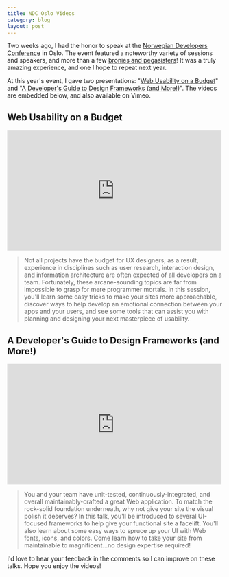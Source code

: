 ```yaml
---
title: NDC Oslo Videos
category: blog
layout: post
---
```


Two weeks ago, I had the honor to speak at the [Norwegian Developers Conference][0] in Oslo. The event featured a noteworthy variety of sessions and speakers, and more than a few [bronies and pegasisters][0]! It was a truly amazing experience, and one I hope to repeat next year.

At this year's event, I gave two presentations: "[Web Usability on a Budget][2]" and "[A Developer's Guide to Design Frameworks (and More!)][3]". The videos are embedded below, and also available on Vimeo.

## Web Usability on a Budget

<iframe src="http://player.vimeo.com/video/68331686?title=0&amp;color=7c7d2b" width="500" height="281" frameborder="0" webkitAllowFullScreen="webkitAllowFullScreen" mozallowfullscreen="mozallowfullscreen" allowFullScreen="allowFullScreen"> </iframe>

> Not all projects have the budget for UX designers; as a result, experience in disciplines such as user research, interaction design, and information architecture are often expected of all developers on a team. Fortunately, these arcane-sounding topics are far from impossible to grasp for mere programmer mortals. In this session, you'll learn some easy tricks to make your sites more approachable, discover ways to help develop an emotional connection between your apps and your users, and see some tools that can assist you with planning and designing your next masterpiece of usability.

## A Developer's Guide to Design Frameworks (and More!)

<iframe src="http://player.vimeo.com/video/68331927?title=0&amp;color=7c7d2b" width="500" height="281" frameborder="0" webkitAllowFullScreen="webkitAllowFullScreen" mozallowfullscreen="mozallowfullscreen" allowFullScreen="allowFullScreen"> </iframe>

> You and your team have unit-tested, continuously-integrated, and overall maintainably-crafted a great Web application. To match the rock-solid foundation underneath, why not give your site the visual polish it deserves? In this talk, you'll be introduced to several UI-focused frameworks to help give your functional site a facelift. You'll also learn about some easy ways to spruce up your UI with Web fonts, icons, and colors. Come learn how to take your site from maintainable to magnificent...no design expertise required!

I'd love to hear your feedback in the comments so I can improve on these talks. Hope you enjoy the videos!

[0]: http://www.ndcoslo.com/
[1]: http://en.wikipedia.org/wiki/Brony
[2]: https://vimeo.com/68331686
[3]: https://vimeo.com/68331927